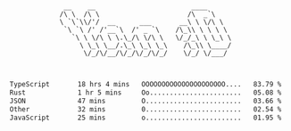 <div align="center">
<pre><code>
 __    __                        ____      
/\ \  /\ \                      /\  _`\    
\ `\`\\/'/  __      ___       __\ \ \/\ \  
 `\ `\ /' /'__`\  /' _ `\    /\_\\ \ \ \ \ 
   `\ \ \/\ \ \.\_/\ \/\ \   \/_/_\ \ \_\ \
     \ \_\ \__/.\_\ \_\ \_\    /\_\\ \____/
      \/_/\/__/\/_/\/_/\/_/    \/_/ \/___/ 
                                           

</code></pre>

<!--START_SECTION:waka-->

```txt
TypeScript       18 hrs 4 mins   OOOOOOOOOOOOOOOOOOOOO....   83.79 %
Rust             1 hr 5 mins     Oo.......................   05.08 %
JSON             47 mins         O........................   03.66 %
Other            32 mins         0........................   02.54 %
JavaScript       25 mins         o........................   01.95 %
```

<!--END_SECTION:waka-->
